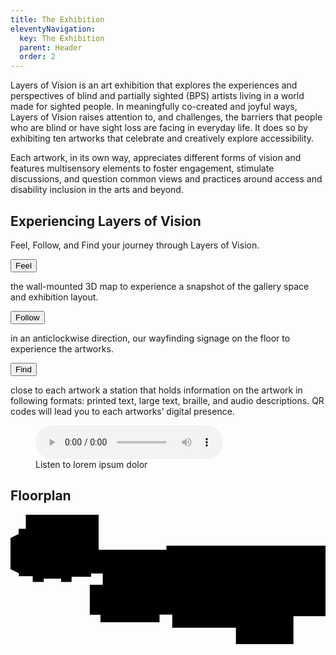 ```yaml
---
title: The Exhibition
eleventyNavigation:
  key: The Exhibition
  parent: Header
  order: 2
---
```


Layers of Vision is an art exhibition that explores the experiences and perspectives of blind and partially sighted (BPS) artists living in a world made for sighted people. In meaningfully co-created and joyful ways, Layers of Vision raises attention to, and challenges, the barriers that people who are blind or have sight loss are facing in everyday life. It does so by
exhibiting ten artworks that celebrate and creatively explore accessibility.

Each artwork, in its own way, appreciates different forms of vision and features multisensory elements to foster engagement, stimulate discussions, and question common views and practices around access and disability inclusion in the arts and beyond.

## Experiencing Layers of Vision

Feel, Follow, and Find your journey through Layers of Vision.

<button class="button disabled inverted">Feel</button>

the wall-mounted 3D map to experience a snapshot of the gallery space and exhibition layout.

<button class="button disabled inverted">Follow</button>

in an anticlockwise direction, our wayfinding signage on the floor to
experience the artworks.

<button class="button disabled inverted">Find</button>

close to each artwork a station that holds information on the artwork in
following formats: printed text, large text, braille, and audio descriptions. QR codes will lead you to each artworks’ digital presence.

<!-- Audio block -->
<figure>
  <audio controls src="/media/file.mp3">
    <a href="/media/file.mp3">Download audio</a>
  </audio>
  <figcaption>Listen to lorem ipsum dolor</figcaption>
</figure>

## Floorplan

<div class="map">
<svg viewBox="0 0 1132 465" xmlns="http://www.w3.org/2000/svg">
<title>A layout of the floorplan</title>
<g clip-path="url(#clip0_1074_234)">
<path d="M55.0816 -0.0610352V50.4721H29.3167V69.3026L-0.237305 83.9982V195.13L30.3131 210.816V220.889H79.85V241.698H119.484V229.572H181.899V241.698H219.554V222.868H289.9V210.978H331.513V251.602H284.945V359.602H323.25V386.35H535.612V358.613H581.19V406.17H810.065V465.061H1016.81V401.215V391.739V364.557H1132.24V110.909H560.387V125.774H316.655V-0.0610352H55.0816Z" class="primary-color"/>
<path d="M963.529 423.455V161.069H262.258V37.6743H94.4238L43.1924 88.9057V185.817H357.278V347.143H531.667V288.652H423.863V220.366H557.364V271.862H865.967V423.455" class="secondary-stroke primary-color" stroke-width="6" stroke-miterlimit="10"/>
<path d="M803.537 395.446H806.96V359.493H803.537V356.07H767.584V359.493H764.161V395.446H767.584V398.869H803.537V395.446Z" class="secondary-color"/>
</g>
<defs>
<clipPath id="clip0_1074_234">
<rect width="1132" height="465" class="primary-color"/>
</clipPath>
</defs>
</svg>
</div>
